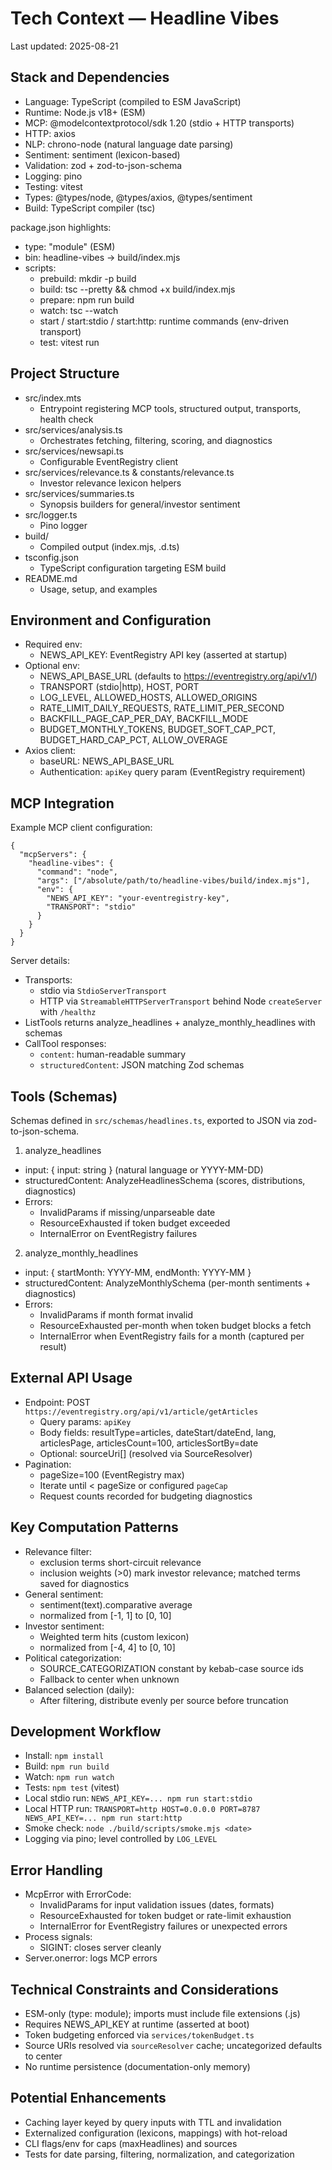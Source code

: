 # Tech Context — Headline Vibes

Last updated: 2025-08-21

## Stack and Dependencies

- Language: TypeScript (compiled to ESM JavaScript)
- Runtime: Node.js v18+ (ESM)
- MCP: @modelcontextprotocol/sdk 1.20 (stdio + HTTP transports)
- HTTP: axios
- NLP: chrono-node (natural language date parsing)
- Sentiment: sentiment (lexicon-based)
- Validation: zod + zod-to-json-schema
- Logging: pino
- Testing: vitest
- Types: @types/node, @types/axios, @types/sentiment
- Build: TypeScript compiler (tsc)

package.json highlights:
- type: "module" (ESM)
- bin: headline-vibes -> build/index.mjs
- scripts:
  - prebuild: mkdir -p build
  - build: tsc --pretty && chmod +x build/index.mjs
  - prepare: npm run build
  - watch: tsc --watch
  - start / start:stdio / start:http: runtime commands (env-driven transport)
  - test: vitest run

## Project Structure

- src/index.mts
  - Entrypoint registering MCP tools, structured output, transports, health check
- src/services/analysis.ts
  - Orchestrates fetching, filtering, scoring, and diagnostics
- src/services/newsapi.ts
  - Configurable EventRegistry client
- src/services/relevance.ts & constants/relevance.ts
  - Investor relevance lexicon helpers
- src/services/summaries.ts
  - Synopsis builders for general/investor sentiment
- src/logger.ts
  - Pino logger
- build/
  - Compiled output (index.mjs, .d.ts)
- tsconfig.json
  - TypeScript configuration targeting ESM build
- README.md
  - Usage, setup, and examples

## Environment and Configuration

- Required env:
  - NEWS_API_KEY: EventRegistry API key (asserted at startup)
- Optional env:
  - NEWS_API_BASE_URL (defaults to https://eventregistry.org/api/v1/)
  - TRANSPORT (stdio|http), HOST, PORT
  - LOG_LEVEL, ALLOWED_HOSTS, ALLOWED_ORIGINS
  - RATE_LIMIT_DAILY_REQUESTS, RATE_LIMIT_PER_SECOND
  - BACKFILL_PAGE_CAP_PER_DAY, BACKFILL_MODE
  - BUDGET_MONTHLY_TOKENS, BUDGET_SOFT_CAP_PCT, BUDGET_HARD_CAP_PCT, ALLOW_OVERAGE
- Axios client:
  - baseURL: NEWS_API_BASE_URL
  - Authentication: `apiKey` query param (EventRegistry requirement)

## MCP Integration

Example MCP client configuration:
```jsonc
{
  "mcpServers": {
    "headline-vibes": {
      "command": "node",
      "args": ["/absolute/path/to/headline-vibes/build/index.mjs"],
      "env": {
        "NEWS_API_KEY": "your-eventregistry-key",
        "TRANSPORT": "stdio"
      }
    }
  }
}
```

Server details:
- Transports:
  - stdio via `StdioServerTransport`
  - HTTP via `StreamableHTTPServerTransport` behind Node `createServer` with `/healthz`
- ListTools returns analyze_headlines + analyze_monthly_headlines with schemas
- CallTool responses:
  - `content`: human-readable summary
  - `structuredContent`: JSON matching Zod schemas

## Tools (Schemas)

Schemas defined in `src/schemas/headlines.ts`, exported to JSON via zod-to-json-schema.

1) analyze_headlines
- input: { input: string } (natural language or YYYY-MM-DD)
- structuredContent: AnalyzeHeadlinesSchema (scores, distributions, diagnostics)
- Errors:
  - InvalidParams if missing/unparseable date
  - ResourceExhausted if token budget exceeded
  - InternalError on EventRegistry failures

2) analyze_monthly_headlines
- input: { startMonth: YYYY-MM, endMonth: YYYY-MM }
- structuredContent: AnalyzeMonthlySchema (per-month sentiments + diagnostics)
- Errors:
  - InvalidParams if month format invalid
  - ResourceExhausted per-month when token budget blocks a fetch
  - InternalError when EventRegistry fails for a month (captured per result)

## External API Usage

- Endpoint: POST `https://eventregistry.org/api/v1/article/getArticles`
  - Query params: `apiKey`
  - Body fields: resultType=articles, dateStart/dateEnd, lang, articlesPage, articlesCount=100, articlesSortBy=date
  - Optional: sourceUri[] (resolved via SourceResolver)
- Pagination:
  - pageSize=100 (EventRegistry max)
  - Iterate until < pageSize or configured `pageCap`
  - Request counts recorded for budgeting diagnostics

## Key Computation Patterns

- Relevance filter:
  - exclusion terms short-circuit relevance
  - inclusion weights (>0) mark investor relevance; matched terms saved for diagnostics
- General sentiment:
  - sentiment(text).comparative average
  - normalized from [-1, 1] to [0, 10]
- Investor sentiment:
  - Weighted term hits (custom lexicon)
  - normalized from [-4, 4] to [0, 10]
- Political categorization:
  - SOURCE_CATEGORIZATION constant by kebab-case source ids
  - Fallback to center when unknown
- Balanced selection (daily):
  - After filtering, distribute evenly per source before truncation

## Development Workflow

- Install: `npm install`
- Build: `npm run build`
- Watch: `npm run watch`
- Tests: `npm test` (vitest)
- Local stdio run: `NEWS_API_KEY=... npm run start:stdio`
- Local HTTP run: `TRANSPORT=http HOST=0.0.0.0 PORT=8787 NEWS_API_KEY=... npm run start:http`
- Smoke check: `node ./build/scripts/smoke.mjs <date>`
- Logging via pino; level controlled by `LOG_LEVEL`

## Error Handling

- McpError with ErrorCode:
  - InvalidParams for input validation issues (dates, formats)
  - ResourceExhausted for token budget or rate-limit exhaustion
  - InternalError for EventRegistry failures or unexpected errors
- Process signals:
  - SIGINT: closes server cleanly
- Server.onerror: logs MCP errors

## Technical Constraints and Considerations

- ESM-only (type: module); imports must include file extensions (.js)
- Requires NEWS_API_KEY at runtime (asserted at boot)
- Token budgeting enforced via `services/tokenBudget.ts`
- Source URIs resolved via `sourceResolver` cache; uncategorized defaults to center
- No runtime persistence (documentation-only memory)

## Potential Enhancements

- Caching layer keyed by query inputs with TTL and invalidation
- Externalized configuration (lexicons, mappings) with hot-reload
- CLI flags/env for caps (maxHeadlines) and sources
- Tests for date parsing, filtering, normalization, and categorization
